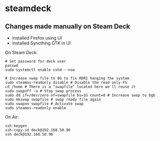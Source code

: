 # steamdeck

## Changes made manually on Steam Deck

* Installed Firefox using UI
* Installed Syncthing GTK in UI

On Steam Deck:

```console
# Set password for deck user
passwd
sudo systemctl enable sshd --now

# Increase swap file to 8G to fix RDR2 hanging the system
sudo steamos-readonly disable # Disable the read only FS 
cd /home # There is a "swapfile" located here we'll reuse it 
sudo swapoff -a # Stop swap process 
sudo dd if=/dev/zero of=swapfile bs=1G count=8 # Increase swap to 8gb 
sudo mkswap swapfile # swap ready file again
sudo swapon swapfile # Activate swap
sudo steamos-readonly enable
```

On Air:

```console
ssh-keygen
ssh-copy-id deck@192.168.50.96
ssh deck@192.168.50.96
```
